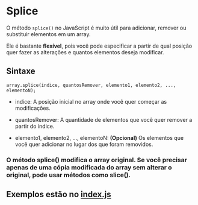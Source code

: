 # Splice
O método `splice()` no JavaScript é muito útil para adicionar, remover ou substituir elementos em um array. 

Ele é bastante **flexível**, pois você pode especificar a partir de qual posição quer fazer as alterações e quantos elementos deseja modificar.

## Sintaxe
```
array.splice(indice, quantosRemover, elemento1, elemento2, ..., elementoN);
```

- indice: A posição inicial no array onde você quer começar as modificações.

- quantosRemover: A quantidade de elementos que você quer remover a partir do índice.
- elemento1, elemento2, ..., elementoN: **(Opcional)** Os elementos que você quer adicionar no lugar dos que foram removidos.

### O método splice() modifica o array original. Se você precisar apenas de uma cópia modificada do array sem alterar o original, pode usar métodos como slice().

## Exemplos estão no [index.js]()